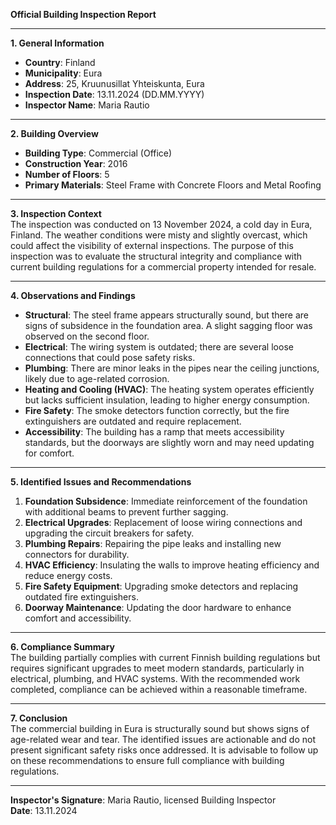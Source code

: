 

**Official Building Inspection Report**

---

**1. General Information**  
- **Country**: Finland  
- **Municipality**: Eura  
- **Address**: 25, Kruunusillat Yhteiskunta, Eura  
- **Inspection Date**: 13.11.2024 (DD.MM.YYYY)  
- **Inspector Name**: Maria Rautio  

---

**2. Building Overview**  
- **Building Type**: Commercial (Office)  
- **Construction Year**: 2016  
- **Number of Floors**: 5  
- **Primary Materials**: Steel Frame with Concrete Floors and Metal Roofing  

---

**3. Inspection Context**  
The inspection was conducted on 13 November 2024, a cold day in Eura, Finland. The weather conditions were misty and slightly overcast, which could affect the visibility of external inspections. The purpose of this inspection was to evaluate the structural integrity and compliance with current building regulations for a commercial property intended for resale.

---

**4. Observations and Findings**  
- **Structural**: The steel frame appears structurally sound, but there are signs of subsidence in the foundation area. A slight sagging floor was observed on the second floor.  
- **Electrical**: The wiring system is outdated; there are several loose connections that could pose safety risks.  
- **Plumbing**: There are minor leaks in the pipes near the ceiling junctions, likely due to age-related corrosion.  
- **Heating and Cooling (HVAC)**: The heating system operates efficiently but lacks sufficient insulation, leading to higher energy consumption.  
- **Fire Safety**: The smoke detectors function correctly, but the fire extinguishers are outdated and require replacement.  
- **Accessibility**: The building has a ramp that meets accessibility standards, but the doorways are slightly worn and may need updating for comfort.

---

**5. Identified Issues and Recommendations**  
1. **Foundation Subsidence**: Immediate reinforcement of the foundation with additional beams to prevent further sagging.  
2. **Electrical Upgrades**: Replacement of loose wiring connections and upgrading the circuit breakers for safety.  
3. **Plumbing Repairs**: Repairing the pipe leaks and installing new connectors for durability.  
4. **HVAC Efficiency**: Insulating the walls to improve heating efficiency and reduce energy costs.  
5. **Fire Safety Equipment**: Upgrading smoke detectors and replacing outdated fire extinguishers.  
6. **Doorway Maintenance**: Updating the door hardware to enhance comfort and accessibility.

---

**6. Compliance Summary**  
The building partially complies with current Finnish building regulations but requires significant upgrades to meet modern standards, particularly in electrical, plumbing, and HVAC systems. With the recommended work completed, compliance can be achieved within a reasonable timeframe.

---

**7. Conclusion**  
The commercial building in Eura is structurally sound but shows signs of age-related wear and tear. The identified issues are actionable and do not present significant safety risks once addressed. It is advisable to follow up on these recommendations to ensure full compliance with building regulations.  

---  
**Inspector's Signature**: Maria Rautio, licensed Building Inspector  
**Date**: 13.11.2024